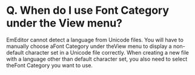 # Q. When do I use Font Category under the View menu?

EmEditor cannot detect a language from Unicode files. You will have to
manually choose aFont Category under theView menu to display a
non-default character set in a Unicode file correctly. When creating a new file
with a language other than default character set, you also need to select theFont Category you want to use.
